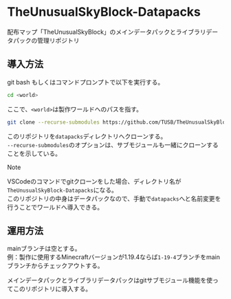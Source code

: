 # TheUnusualSkyBlock-Datapacks
配布マップ「TheUnusualSkyBlock」のメインデータパックとライブラリデータパックの管理リポジトリ

## 導入方法
git bash もしくはコマンドプロンプトで以下を実行する。

```bash
cd <world>
```
ここで、`<world>`は製作ワールドへのパスを指す。
```bash
git clone --recurse-submodules https://github.com/TUSB/TheUnusualSkyBlock-Datapacks.git datapacks
```
このリポジトリを`datapacks`ディレクトリへクローンする。  
`--recurse-submodules`のオプションは、サブモジュールも一緒にクローンすることを示している。

> [!NOTE]  
> VSCodeのコマンドでgitクローンをした場合、ディレクトリ名が`TheUnusualSkyBlock-Datapacks`になる。  
> このリポジトリの中身はデータパックなので、手動で`datapacks`へと名前変更を行うことでワールドへ導入できる。


## 運用方法
mainブランチは空とする。  
例：製作に使用するMinecraftバージョンが1.19.4ならば`1-19-4`ブランチをmainブランチからチェックアウトする。  

メインデータパックとライブラリデータパックはgitサブモジュール機能を使ってこのリポジトリに導入する。
